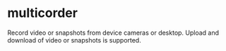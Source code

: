 # multicorder
Record video or snapshots from device cameras or desktop. Upload and download of video or snapshots is supported.
